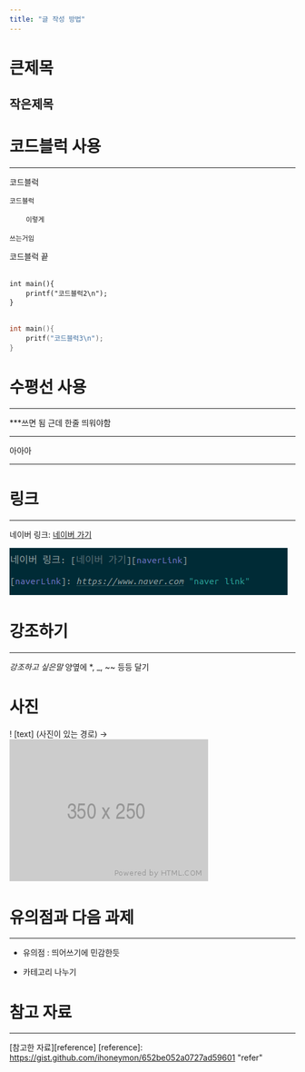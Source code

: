 ```yaml
---
title: "글 작성 방법"
---
```

큰제목
======

작은제목
-------

# 코드블럭 사용

***
코드블럭
	
	코드블럭
	
		이렇게
		
	쓰는거임

코드블럭 끝

<pre>
<code>
int main(){
	printf("코드블럭2\n");
}
</code>
</pre>

```c
int main(){
	pritf("코드블럭3\n");
}
```

# 수평선 사용

***
***쓰면 됨
근데 한줄 띄워야함

***

아아아

------



# 링크

***
네이버 링크: [네이버 가기][naverLink]

[naverLink]: https://www.naver.com "naver link"

![way to link](/assets/way_to_link.png)

# 강조하기

***
*강조하고 싶은말* 양옆에 *, _, ~~ 등등 달기

# 사진
! [text] (사진이 있는 경로) ->
![alt text](/assets/350x250.png)

# 유의점과 다음 과제

***
* 유의점 : 띄어쓰기에 민감한듯

* 카테고리 나누기

# 참고 자료

***
[참고한 자료][reference]
[reference]: https://gist.github.com/ihoneymon/652be052a0727ad59601 "refer"
